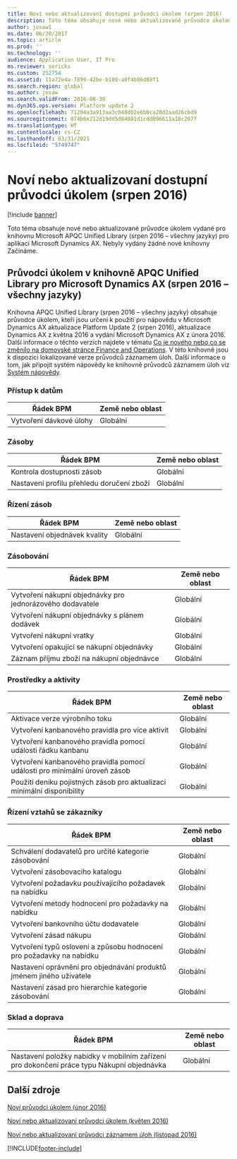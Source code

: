 ```yaml
---
title: Noví nebo aktualizovaní dostupní průvodci úkolem (srpen 2016)
description: Toto téma obsahuje nové nebo aktualizované průvodce úkolem vydané pro knihovnu Microsoft APQC Unified Library (srpen 2016 – všechny jazyky) pro aplikaci Microsoft Dynamics AX. Nebyly vydány žádné nové knihovny Začínáme.
author: josaw1
ms.date: 06/20/2017
ms.topic: article
ms.prod: ''
ms.technology: ''
audience: Application User, IT Pro
ms.reviewer: sericks
ms.custom: 252754
ms.assetid: 11a72e4a-7899-42be-b180-a0f4b86d88f1
ms.search.region: global
ms.author: josaw
ms.search.validFrom: 2016-08-30
ms.dyn365.ops.version: Platform update 2
ms.openlocfilehash: 71204a3a913aa3c048d02e6b0ca28d2aad26cbd9
ms.sourcegitcommit: 074b6e212d19dd5d84881d1cdd096611a18c207f
ms.translationtype: HT
ms.contentlocale: cs-CZ
ms.lasthandoff: 03/31/2021
ms.locfileid: "5749747"
---
```

# <a name="new-or-updated-task-guides-august-2016"></a>Noví nebo aktualizovaní dostupní průvodci úkolem (srpen 2016)

[!include [banner](../includes/banner.md)]

Toto téma obsahuje nové nebo aktualizované průvodce úkolem vydané pro knihovnu Microsoft APQC Unified Library (srpen 2016 – všechny jazyky) pro aplikaci Microsoft Dynamics AX. Nebyly vydány žádné nové knihovny Začínáme.

## <a name="task-guides-in-the-august-2016---all-languages-apqc-unified-library-for-microsoft-dynamics-ax"></a>Průvodci úkolem v knihovně APQC Unified Library pro Microsoft Dynamics AX (srpen 2016 – všechny jazyky)

Knihovna APQC Unified Library (srpen 2016 – všechny jazyky) obsahuje průvodce úkolem, kteří jsou určeni k použití pro nápovědu v Microsoft Dynamics AX aktualizace Platform Update 2 (srpen 2016), aktualizace Dynamics AX z května 2016 a vydání Microsoft Dynamics AX z února 2016. Další informace o těchto verzích najdete v tématu [Co je nového nebo co se změnilo na domovské stránce Finance and Operations](whats-new-changed.md). V této knihovně jsou k dispozici lokalizované verze průvodců záznamem úloh. Další informace o tom, jak připojit systém nápovědy ke knihovně průvodců záznamem úloh viz [Systém nápovědy](help-overview.md).

### <a name="data-access"></a>Přístup k datům

| Řádek BPM           | Země nebo oblast |
|--------------------|----------------|
| Vytvoření dávkové úlohy | Globální         |

### <a name="inventory"></a>Zásoby

| Řádek BPM                                | Země nebo oblast |
|-----------------------------------------|----------------|
| Kontrola dostupnosti zásob         | Globální         |
| Nastavení profilu přehledu doručení zboží | Globální         |

### <a name="inventory-management"></a>Řízení zásob

| Řádek BPM              | Země nebo oblast |
|-----------------------|----------------|
| Nastavení objednávek kvality | Globální         |

### <a name="procurement"></a>Zásobování

| Řádek BPM                                          | Země nebo oblast |
|---------------------------------------------------|----------------|
| Vytvoření nákupní objednávky pro jednorázového dodavatele   | Globální         |
| Vytvoření nákupní objednávky s plánem dodávek  | Globální         |
| Vytvoření nákupní vratky                    | Globální         |
| Vytvoření opakující se nákupní objednávky                    | Globální         |
| Záznam příjmu zboží na nákupní objednávce | Globální         |

### <a name="resource-and-activities"></a>Prostředky a aktivity

| Řádek BPM                                                | Země nebo oblast |
|---------------------------------------------------------|----------------|
| Aktivace verze výrobního toku                      | Globální         |
| Vytvoření kanbanového pravidla pro více aktivit            | Globální         |
| Vytvoření kanbanového pravidla pomocí události řádku kanbanu          | Globální         |
| Vytvoření kanbanového pravidla pomocí události pro minimální úroveň zásob        | Globální         |
| Použití deníku pojistných zásob pro aktualizaci minimální disponibility | Globální         |

### <a name="supplier-relationship-management"></a>Řízení vztahů se zákazníky

| Řádek BPM                                                           | Země nebo oblast |
|--------------------------------------------------------------------|----------------|
| Schválení dodavatelů pro určité kategorie zásobování                | Globální         |
| Vytvoření zásobovacího katalogu                                       | Globální         |
| Vytvoření požadavku používajícího požadavek na nabídku                              | Globální         |
| Vytvoření metody hodnocení pro požadavky na nabídku                                   | Globální         |
| Vytvoření bankovního účtu dodavatele                                       | Globální         |
| Vytvoření zásad nákupu                                         | Globální         |
| Vytvoření typů oslovení a způsobu hodnocení pro požadavky na nabídku            | Globální         |
| Nastavení oprávnění pro objednávání produktů jménem jiného uživatele | Globální         |
| Nastavení zásad pro hierarchie kategorie zásobování               | Globální         |

### <a name="warehouse-and-transportation"></a>Sklad a doprava

| Řádek BPM                                                                    | Země nebo oblast |
|-----------------------------------------------------------------------------|----------------|
| Nastavení položky nabídky v mobilním zařízení pro dokončení práce typu Nákupní objednávka | Globální         |

## <a name="additional-resources"></a>Další zdroje

[Noví průvodci úkolem (únor 2016)](new-task-guides-available-february-2016.md)

[Noví nebo aktualizovaní průvodci úkolem (květen 2016)](new-updated-task-guides-available-may-2016.md)

[Noví nebo aktualizovaní průvodci záznamem úloh (listopad 2016)](new-task-guides-november-2016.md)


[!INCLUDE[footer-include](../../../includes/footer-banner.md)]